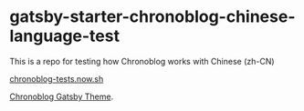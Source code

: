 # gatsby-starter-chronoblog-chinese-language-test

This is a repo for testing how Chronoblog works with Chinese (zh-CN)

[chronoblog-tests.now.sh](https://gatsby-starter-chronoblog-chinese-language-test.now.sh)

[Chronoblog Gatsby Theme](https://github.com/Chronoblog/gatsby-theme-chronoblog).
